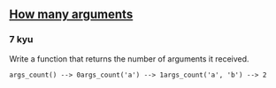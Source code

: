 <h2><a href=https://www.codewars.com/kata/5c44b0b200ce187106452139/train/javascript target="_blank">How many arguments</a></h2><h3>7 kyu</h3><p>Write a function that returns the number of arguments it received.</p><pre><code>args_count() --&gt; 0args_count('a') --&gt; 1args_count('a', 'b') --&gt; 2</code></pre>